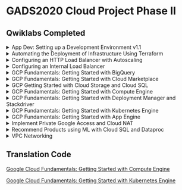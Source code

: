 # GADS2020 Cloud Project Phase II

## Qwiklabs Completed

<details>
  <summary>App Dev: Setting up a Development Environment v1.1</summary>
  <img src="Screenshots/app-dev-setting-up-a-development-environment.PNG">
</details>

<details>
  <summary>Automating the Deployment of Infrastructure Using Terraform</summary>
  <img src="Screenshots/automating-the-deployment-of-infrastructure-using-terraform.PNG">
</details>

<details>
  <summary>Configuring an HTTP Load Balancer with Autoscaling</summary>
  <img src="Screenshots/configuring-an-http-load-balancer-with-autoscaling.PNG">
</details>

<details>
  <summary>Configuring an Internal Load Balancer</summary>
  <img src="Screenshots/configuring-an-internal-load-balancer.PNG">
</details>

<details>
  <summary>GCP Fundamentals: Getting Started with BigQuery</summary>
  <img src="Screenshots/getting-started-with-bigquery.PNG">
</details>

<details>
  <summary>GCP Fundamentals: Getting Started with Cloud Marketplace</summary>
  <img src="Screenshots/getting-started-with-cloud-marketplace.PNG">
</details>

<details>
  <summary>GCP Getting Started with Cloud Storage and Cloud SQL</summary>
  <img src="Screenshots/getting-started-with-cloud-storage-and-cloud-sql.PNG">
</details>

<details>
  <summary>GCP Fundamentals: Getting Started with Compute Engine</summary>
  <img src="Screenshots/getting-started-with-compute-engine.PNG">
</details>

<details>
  <summary>GCP Fundamentals: Getting Started with Deployment Manager and Stackdriver</summary>
  <img src="Screenshots/getting-started-with-deployment-manager-and-cloud-monitoring.PNG">
</details>

<details>
  <summary>GCP Fundamentals: Getting Started with Kubernetes Engine</summary>
  <img src="Screenshots/getting-started-with-gke.PNG">
</details>

<details>
  <summary>GCP Fundamentals: Getting Started with App Engine</summary>
  <img src="Screenshots/google-cloud-fundamentals-getting-started-with-app-engine.PNG">
</details>

<details>
  <summary>Implement Private Google Access and Cloud NAT</summary>
  <img src="Screenshots/implement-private-google-access-and-cloud-nat.PNG">
</details>

<details>
  <summary>Recommend Products using ML with Cloud SQL and Dataproc</summary>
  <img src="Screenshots/recommended-products-using-ml-with-cloud-sql-and-dataproc.PNG">
</details>

<details>
  <summary>VPC Networking</summary>
  <img src="Screenshots/vpc-networking.PNG">
</details>

## Translation Code

[Google Cloud Fundamentals: Getting Started with Compute Engine](lab-1-creating-vms.md)

[Google Cloud Fundamentals: Getting Started with Kubernetes Engine](lab-2-getting-started-with-gke.md)
